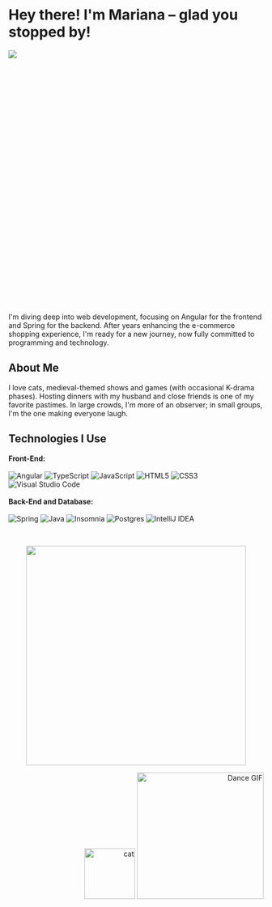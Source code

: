 # Hey there! I'm Mariana – glad you stopped by! # 

<p style="width:100%;height:0;padding-bottom:100%;align="left"> 
  <img src="https://media2.giphy.com/media/v1.Y2lkPTc5MGI3NjExdGN5ZnlyNzAxc3c4cjVleGQyOWxmdXBpY2ZkYmFwbzZ3d3FwbnhrdSZlcD12MV9pbnRlcm5hbF9naWZfYnlfaWQmY3Q9Zw/2UpMjkgq1lZdVVnTAv/giphy.webp" />
</p>

I'm diving deep into web development, focusing on Angular for the frontend and Spring for the backend. After years enhancing the e-commerce shopping experience, I'm ready for a new journey, now fully committed to programming and technology.

## About Me ##
I love cats, medieval-themed shows and games (with occasional K-drama phases). Hosting dinners with my husband and close friends is one of my favorite pastimes. In large crowds, I'm more of an observer; in small groups, I'm the one making everyone laugh.

## Technologies I Use ##

**Front-End:**
<br>
<br>
![Angular](https://img.shields.io/badge/angular-%23DD0031.svg?style=for-the-badge&logo=angular&logoColor=white) ![TypeScript](https://img.shields.io/badge/typescript-%23007ACC.svg?style=for-the-badge&logo=typescript&logoColor=white) ![JavaScript](https://img.shields.io/badge/javascript-%23323330.svg?style=for-the-badge&logo=javascript&logoColor=%23F7DF1E) ![HTML5](https://img.shields.io/badge/html5-%23E34F26.svg?style=for-the-badge&logo=html5&logoColor=white) ![CSS3](https://img.shields.io/badge/css3-%231572B6.svg?style=for-the-badge&logo=css3&logoColor=white) ![Visual Studio Code](https://img.shields.io/badge/Visual%20Studio%20Code-0078d7.svg?style=for-the-badge&logo=visual-studio-code&logoColor=white) 
<br>
<br>
**Back-End and Database:**
<br>
<br>
![Spring](https://img.shields.io/badge/spring-%236DB33F.svg?style=for-the-badge&logo=spring&logoColor=white) ![Java](https://img.shields.io/badge/java-%23ED8B00.svg?style=for-the-badge&logo=openjdk&logoColor=white) ![Insomnia](https://img.shields.io/badge/Insomnia-black?style=for-the-badge&logo=insomnia&logoColor=5849BE) ![Postgres](https://img.shields.io/badge/postgres-%23316192.svg?style=for-the-badge&logo=postgresql&logoColor=white) ![IntelliJ IDEA](https://img.shields.io/badge/IntelliJIDEA-000000.svg?style=for-the-badge&logo=intellij-idea&logoColor=white) 

<br>
<p align="center"> 
  <img width="434px" src="https://github-readme-stats.vercel.app/api/top-langs/?username=mari-martins-souza&hide=html&layout=compact&theme=gotham" />
</p>

<p align="right">
  <img src="https://media4.giphy.com/media/v1.Y2lkPTc5MGI3NjExeHAzNHdrZ2N6dWE4eGRqbXh6cjNzd2Jnb3F2eDlpc3pqNmRkcXozdyZlcD12MV9pbnRlcm5hbF9naWZfYnlfaWQmY3Q9cw/J5SqHZ4CHrkp46rSn0/giphy.webp" width="100" alt="cat">
  <img src="https://media0.giphy.com/media/v1.Y2lkPTc5MGI3NjExN3EwYWdxcGFocnFiY2IxNzE1bmlvZTVtNHJ6eGk0MHR0aTR6YnlrYSZlcD12MV9pbnRlcm5hbF9naWZfYnlfaWQmY3Q9cw/6Z1ub8CcbfhZ9cC7Rb/giphy.webp" width="250" alt="Dance GIF">
</p>



